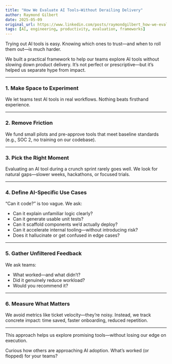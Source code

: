 ```yaml
---
title: "How We Evaluate AI Tools—Without Derailing Delivery"
author: Raymond Gilbert
date: 2025-05-09
original_url: https://www.linkedin.com/posts/raymondgilbert_how-we-evaluate-ai-toolswithout-derailing-activity-7326546745264414720-1MbB/
tags: [AI, engineering, productivity, evaluation, frameworks]
---
```


Trying out AI tools is easy. Knowing which ones to trust—and when to roll them out—is much harder.

We built a practical framework to help our teams explore AI tools without slowing down product delivery. It’s not perfect or prescriptive—but it’s helped us separate hype from impact.

---

### 1. Make Space to Experiment

We let teams test AI tools in real workflows. Nothing beats firsthand experience.

---

### 2. Remove Friction

We fund small pilots and pre-approve tools that meet baseline standards (e.g., SOC 2, no training on our codebase).

---

### 3. Pick the Right Moment

Evaluating an AI tool during a crunch sprint rarely goes well. We look for natural gaps—slower weeks, hackathons, or focused trials.

---

### 4. Define AI-Specific Use Cases

“Can it code?” is too vague. We ask:

- Can it explain unfamiliar logic clearly?
- Can it generate usable unit tests?
- Can it scaffold components we’d actually deploy?
- Can it accelerate internal tooling—without introducing risk?
- Does it hallucinate or get confused in edge cases?

---

### 5. Gather Unfiltered Feedback

We ask teams:

- What worked—and what didn’t?
- Did it genuinely reduce workload?
- Would you recommend it?

---

### 6. Measure What Matters

We avoid metrics like ticket velocity—they’re noisy. Instead, we track concrete impact: time saved, faster onboarding, reduced repetition.

---

This approach helps us explore promising tools—without losing our edge on execution.

Curious how others are approaching AI adoption. What’s worked (or flopped) for your teams?

